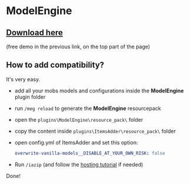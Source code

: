 # ModelEngine

## [Download here](https://www.spigotmc.org/resources/conxeptworks-model-engine%E2%80%94ultimate-entity-model-manager-1-14-1-17-1.79477/)

\(free demo in the previous link, on the top part of the page\)

## How to add compatibility?

It's very easy.

* add all your mobs models and configurations inside the **ModelEngine** plugin folder
* run `/meg reload` to generate the **ModelEngine** resourcepack
* open the `plugins\ModelEngine\resource_pack\` folder
* copy the content inside `plugins\ItemsAdder\resource_pack\` folder
* open config.yml of ItemsAdder and set this option:

  ```yaml
  overwrite-vanilla-models__DISABLE_AT_YOUR_OWN_RISK: false
  ```

* Run `/iazip` \(and follow the [hosting tutorial](../../plugin-usage/resourcepack-hosting/) if needed\)

Done!

